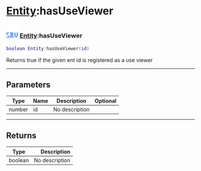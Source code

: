 # [Entity](../entity/README.md):hasUseViewer

### <img src="../../.gitbook/assets/server.png" width="32" height="32" /> [Entity](../entity/README.md):hasUseViewer

```lua
boolean Entity:hasUseViewer(id)
```

Returns true if the given ent id is registered as a use viewer<br>

-----------------
## Parameters

| Type   | Name | Description | Optional |
| ------ | ---- | ----------- | -------: |
| number | id | No description |   |

-----------------
## Returns

| Type   | Description |
| ------ | ----------: |
| boolean | No description |
